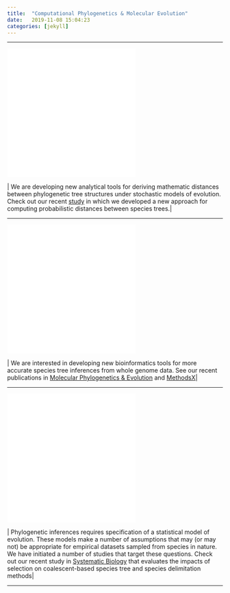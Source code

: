 ```yaml
---
title:  "Computational Phylogenetics & Molecular Evolution"
date:   2019-11-08 15:04:23
categories: [jekyll]
---
```


------------------------------------------------------------------------------------------------------
![image tooltip here](images/Box1.pdf)![image tooltip here](images/Featured1.pdf)

| We are developing new analytical tools for deriving mathematic distances between phylogenetic tree structures under stochastic models of evolution. Check out our recent [study](https://academic.oup.com/sysbio/advance-article/doi/10.1093/sysbio/syz031/5488962) in which we developed a new approach for computing probabilistic distances between species trees.|

------------------------------------------------------------------------------------------------------

![image tooltip here](images/Box23.pdf)![image tooltip here](images/Phylo2.pdf)

| We are interested in developing new bioinformatics tools for more accurate species tree inferences from whole genome data. See our recent publications in [Molecular Phylogenetics & Evolution](https://www.sciencedirect.com/science/article/pii/S1055790318305153?via%3Dihub) and [MethodsX](https://www.sciencedirect.com/science/article/pii/S2215016119302493)|

------------------------------------------------------------------------------------------------------


![image tooltip here](images/Box3.pdf)![image tooltip here](images/Phylo3.pdf)

| Phylogenetic inferences requires specification of a statistical model of evolution. These models make a number of assumptions that may (or may not) be appropriate for empirical datasets sampled from species in nature. We have initiated a number of studies that target these questions. Check out our recent study in [Systematic Biology](https://academic.oup.com/sysbio/article/67/6/1076/4995179) that evaluates the impacts of selection on coalescent-based species tree and species delimitation methods|

------------------------------------------------------------------------------------------------------
